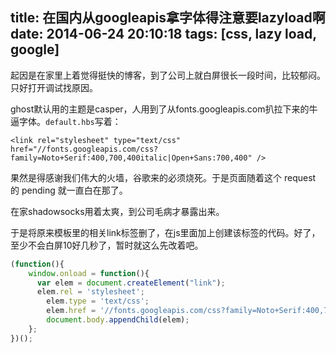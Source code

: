 title: 在国内从googleapis拿字体得注意要lazyload啊
date: 2014-06-24 20:10:18
tags: [css, lazy load, google]
---

起因是在家里上着觉得挺快的博客，到了公司上就白屏很长一段时间，比较郁闷。只好打开调试找原因。

ghost默认用的主题是casper，人用到了从fonts.googleapis.com扒拉下来的牛逼字体。`default.hbs`写着：

```
<link rel="stylesheet" type="text/css" href="//fonts.googleapis.com/css?family=Noto+Serif:400,700,400italic|Open+Sans:700,400" />
```
<!-- more -->
果然是得感谢我们伟大的火墙，谷歌来的必须烧死。于是页面随着这个 request 的 pending 就一直白在那了。

在家shadowsocks用着太爽，到公司毛病才暴露出来。

于是将原来模板里的相关link标签删了，在js里面加上创建该标签的代码。好了，至少不会白屏10好几秒了，暂时就这么先改着吧。

```javascript
(function(){
  	window.onload = function(){
  	  var elem = document.createElement("link");
  	  elem.rel = 'stylesheet';
		elem.type = 'text/css';
		elem.href = '//fonts.googleapis.com/css?family=Noto+Serif:400,700,400italic|Open+Sans:700,400';
		document.body.appendChild(elem);
  	};
})();
```
